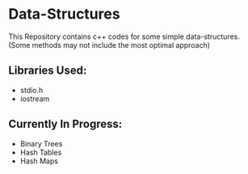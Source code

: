 # Data-Structures
This Repository contains c++ codes for some simple data-structures.  
(Some methods may not include the most optimal approach)  

## Libraries Used:  
- stdio.h
- iostream  

## Currently In Progress:
- Binary Trees
- Hash Tables
- Hash Maps
